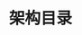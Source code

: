 ---
title: "架构目录"
layout: architecture
hidden: true
type: architecture
summary: 历史文章按照年月归档.
url: /tech/架构
menu:
  main:
    title: 架构文档
    parent: tech
    weight: 10
    params:
      icon: fa-brands fa-readme
catalog: 架构
---